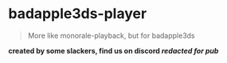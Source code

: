 # badapple3ds-player

> More like monorale-playback, but for badapple3ds

**created by some slackers, find us on discord _redacted for pub_**
